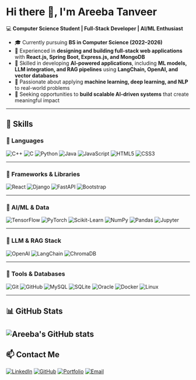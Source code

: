 # Hi there 👋, I'm Areeba Tanveer  

💻 **Computer Science Student | Full-Stack Developer | AI/ML Enthusiast**  

- 🎓 Currently pursuing **BS in Computer Science (2022–2026)**  
- 🔭 Experienced in **designing and building full-stack web applications** with **React.js, Spring Boot, Express.js, and MongoDB**  
- 🤖 Skilled in developing **AI-powered applications**, including **ML models, LLM integration, and RAG pipelines** using **LangChain, OpenAI, and vector databases**  
- 🌱 Passionate about applying **machine learning, deep learning, and NLP** to real-world problems  
- 🚀 Seeking opportunities to **build scalable AI-driven systems** that create meaningful impact  

---

## 🚀 Skills  

### 🔹 Languages  
![C++](https://img.shields.io/badge/C++-00599C?style=for-the-badge&logo=cplusplus&logoColor=white)  ![C](https://img.shields.io/badge/C-00599C?style=for-the-badge&logo=c&logoColor=white) ![Python](https://img.shields.io/badge/Python-3776AB?style=for-the-badge&logo=python&logoColor=white)  ![Java](https://img.shields.io/badge/Java-007396?style=for-the-badge&logo=openjdk&logoColor=white)  ![JavaScript](https://img.shields.io/badge/JavaScript-F7DF1E?style=for-the-badge&logo=javascript&logoColor=black)  ![HTML5](https://img.shields.io/badge/HTML5-E34F26?style=for-the-badge&logo=html5&logoColor=white)  ![CSS3](https://img.shields.io/badge/CSS3-1572B6?style=for-the-badge&logo=css3&logoColor=white)  

---

### 🔹 Frameworks & Libraries  
![React](https://img.shields.io/badge/React-20232A?style=for-the-badge&logo=react&logoColor=61DAFB)   ![Django](https://img.shields.io/badge/Django-092E20?style=for-the-badge&logo=django&logoColor=white)  ![FastAPI](https://img.shields.io/badge/FastAPI-005571?style=for-the-badge&logo=fastapi&logoColor=white)  ![Bootstrap](https://img.shields.io/badge/Bootstrap-563D7C?style=for-the-badge&logo=bootstrap&logoColor=white)  

---

### 🔹 AI/ML & Data  
![TensorFlow](https://img.shields.io/badge/TensorFlow-FF6F00?style=for-the-badge&logo=tensorflow&logoColor=white)  ![PyTorch](https://img.shields.io/badge/PyTorch-EE4C2C?style=for-the-badge&logo=pytorch&logoColor=white)  ![Scikit-Learn](https://img.shields.io/badge/Scikit--Learn-F7931E?style=for-the-badge&logo=scikitlearn&logoColor=white)  ![NumPy](https://img.shields.io/badge/NumPy-013243?style=for-the-badge&logo=numpy&logoColor=white)  ![Pandas](https://img.shields.io/badge/Pandas-150458?style=for-the-badge&logo=pandas&logoColor=white)  ![Jupyter](https://img.shields.io/badge/Jupyter-F37626?style=for-the-badge&logo=jupyter&logoColor=white)  

---

### 🔹 LLM & RAG Stack  
![OpenAI](https://img.shields.io/badge/OpenAI-412991?style=for-the-badge&logo=openai&logoColor=white)  ![LangChain](https://img.shields.io/badge/LangChain-00C7B7?style=for-the-badge&logo=python&logoColor=white)  ![ChromaDB](https://img.shields.io/badge/ChromaDB-EA4C89?style=for-the-badge&logo=database&logoColor=white)  

---

### 🔹 Tools & Databases  
![Git](https://img.shields.io/badge/Git-F05032?style=for-the-badge&logo=git&logoColor=white)  ![GitHub](https://img.shields.io/badge/GitHub-181717?style=for-the-badge&logo=github&logoColor=white)  ![MySQL](https://img.shields.io/badge/MySQL-005C84?style=for-the-badge&logo=mysql&logoColor=white)  ![SQLite](https://img.shields.io/badge/SQLite-003B57?style=for-the-badge&logo=sqlite&logoColor=white)  ![Oracle](https://img.shields.io/badge/Oracle-F80000?style=for-the-badge&logo=oracle&logoColor=white)  ![Docker](https://img.shields.io/badge/Docker-2496ED?style=for-the-badge&logo=docker&logoColor=white)  ![Linux](https://img.shields.io/badge/Linux-FCC624?style=for-the-badge&logo=linux&logoColor=black)  

---

## 📊 GitHub Stats  

![Areeba's GitHub stats](https://github-readme-stats.vercel.app/api?username=areebatanveer19&show_icons=true&theme=tokyonight)  
---

## 📫 Contact Me  

[![LinkedIn](https://img.shields.io/badge/LinkedIn-0077B5?style=for-the-badge&logo=linkedin&logoColor=white)](https://www.linkedin.com/in/areeba-tanveer-086b5625a/)  [![GitHub](https://img.shields.io/badge/GitHub-181717?style=for-the-badge&logo=github&logoColor=white)](https://github.com/areebatanveer19)  [![Portfolio](https://img.shields.io/badge/Portfolio-000000?style=for-the-badge&logo=vercel&logoColor=white)](https://areebatanveer.me)  [![Email](https://img.shields.io/badge/Email-D14836?style=for-the-badge&logo=gmail&logoColor=white)](mailto:areeba.mughal263@gmail.com)  

